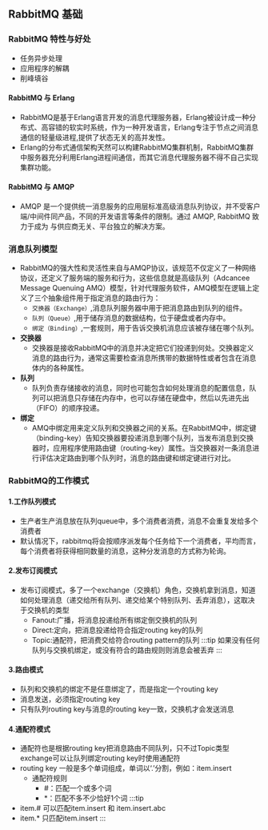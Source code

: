 ## RabbitMQ 基础

### RabbitMQ 特性与好处
+ 任务异步处理
+ 应用程序的解耦
+ 削峰填谷
#### 
#### RabbitMQ 与 Erlang
+ RabbitMQ是基于Erlang语言开发的消息代理服务器，Erlang被设计成一种分布式、高容错的软实时系统，作为一种开发语言，Erlang专注于节点之间消息通信的轻量级进程,提供了状态无关的高并发性。
+ Erlang的分布式通信架构天然可以构建RabbitMQ集群机制，RabbitMQ集群中服务器充分利用Erlang进程间通信，而其它消息代理服务器不得不自己实现集群功能。

#### RabbitMQ 与 AMQP
+ AMQP 是一个提供统一消息服务的应用层标准高级消息队列协议，并不受客户端/中间件同产品，不同的开发语言等条件的限制。通过 AMQP, RabbitMQ 致力于成为 与供应商无关、平台独立的解决方案。

### 消息队列模型
+ RabbitMQ的强大性和灵活性来自与AMQP协议，该规范不仅定义了一种网络协议，还定义了服务端的服务和行为，这些信息就是高级队列（Adcancee Message Quenuing AMQ）模型，针对代理服务软件，AMQ模型在逻辑上定义了三个抽象组件用于指定消息的路由行为：
  - `交换器（Exchange）`,消息队列服务器中用于把消息路由到队列的组件。
  - `队列（Queue）`,用于储存消息的数据结构，位于硬盘或者内存中。
  - `绑定（Binding）`,一套规则，用于告诉交换机消息应该被存储在哪个队列。
+ **交换器**
  - 交换器是接收RabbitMQ中的消息并决定把它们投递到何处。交换器定义消息的路由行为，通常这需要检查消息所携带的数据特性或者包含在消息体内的各种属性。
+ **队列**
  - 队列负责存储接收的消息，同时也可能包含如何处理消息的配置信息，队列可以把消息只存储在内存中，也可以存储在硬盘中，然后以先进先出（FIFO）的顺序投递。
+ **绑定** 
  - AMQ中绑定用来定义队列和交换器之间的关系。在RabbitMQ中，绑定键（binding-key）告知交换器要投递消息到哪个队列，当发布消息到交换器时，应用程序使用路由键（routing-key）属性。当交换器对一条消息进行评估决定路由到哪个队列时，消息的路由键和绑定键进行对比。


### RabbitMQ的工作模式
#### 1.工作队列模式
+ 生产者生产消息放在队列queue中，多个消费者消费，消息不会重复发给多个消费者
+ 默认情况下，rabbitmq将会按顺序派发每个任务给下一个消费者，平均而言，每个消费者将获得相同数量的消息，这种分发消息的方式称为轮询。

#### 2.发布订阅模式
+ 发布订阅模式，多了一个exchange（交换机）角色，交换机拿到消息，知道如何处理消息（递交给所有队列、递交给某个特别队列、丢弃消息），这取决于交换机的类型
  - Fanout:广播，将消息投递给所有绑定倒交换机的队列
  - Direct:定向，把消息投递给符合指定routing key的队列
  - Topic:通配符，把消费交给符合routing pattern的队列
:::tip
如果没有任何队列与交换机绑定，或没有符合的路由规则则消息会被丢弃
:::

#### 3.路由模式
+ 队列和交换机的绑定不是任意绑定了，而是指定一个routing key
+ 消息发送，必须指定routing key 
+ 只有队列routing key与消息的routing key一致，交换机才会发送消息
#### 4.通配符模式
+ 通配符也是根据routing key把消息路由不同队列，只不过Topic类型exchange可以让队列绑定routing key时使用通配符
+ routing key 一般是多个单词组成，单词以‘.’分割，例如：item.insert
  - 通配符规则
    + #：匹配一个或多个词
    + *：匹配不多不少恰好1个词
:::tip
+ item.#  可以匹配item.insert 和 item.insert.abc
+ item.*  只匹配item.insert
:::    
